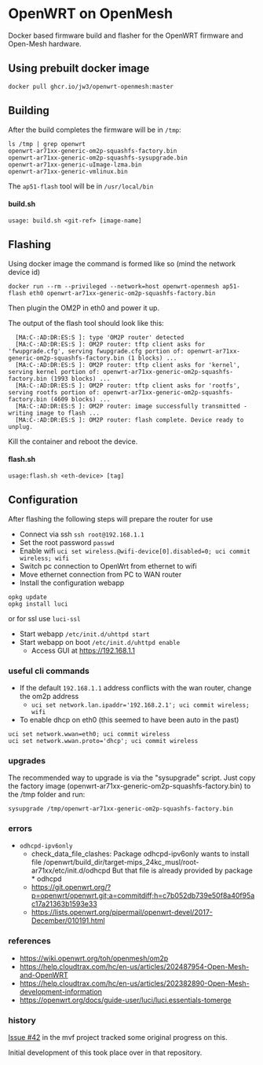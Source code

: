 OpenWRT on OpenMesh
=====

Docker based firmware build and flasher for the OpenWRT firmware and Open-Mesh hardware.

## Using prebuilt docker image

`docker pull ghcr.io/jw3/openwrt-openmesh:master`

## Building

After the build completes the firmware will be in `/tmp`:

```
ls /tmp | grep openwrt
openwrt-ar71xx-generic-om2p-squashfs-factory.bin
openwrt-ar71xx-generic-om2p-squashfs-sysupgrade.bin
openwrt-ar71xx-generic-uImage-lzma.bin
openwrt-ar71xx-generic-vmlinux.bin
```

The `ap51-flash` tool will be in `/usr/local/bin`


#### build.sh

`usage: build.sh <git-ref> [image-name]`

## Flashing

Using docker image the command is formed like so (mind the network device id)

```
docker run --rm --privileged --network=host openwrt-openmesh ap51-flash eth0 openwrt-ar71xx-generic-om2p-squashfs-factory.bin
```

Then plugin the OM2P in eth0 and power it up.

The output of the flash tool should look like this:

```
  [MA:C-:AD:DR:ES:S ]: type 'OM2P router' detected
  [MA:C-:AD:DR:ES:S ]: OM2P router: tftp client asks for 'fwupgrade.cfg', serving fwupgrade.cfg portion of: openwrt-ar71xx-generic-om2p-squashfs-factory.bin (1 blocks) ...
  [MA:C-:AD:DR:ES:S ]: OM2P router: tftp client asks for 'kernel', serving kernel portion of: openwrt-ar71xx-generic-om2p-squashfs-factory.bin (1993 blocks) ...
  [MA:C-:AD:DR:ES:S ]: OM2P router: tftp client asks for 'rootfs', serving rootfs portion of: openwrt-ar71xx-generic-om2p-squashfs-factory.bin (4609 blocks) ...
  [MA:C-:AD:DR:ES:S ]: OM2P router: image successfully transmitted - writing image to flash ...
  [MA:C-:AD:DR:ES:S ]: OM2P router: flash complete. Device ready to unplug.
```

Kill the container and reboot the device.

#### flash.sh

`usage:flash.sh <eth-device> [tag]`

## Configuration

After flashing the following steps will prepare the router for use

- Connect via ssh `ssh root@192.168.1.1`
- Set the root password `passwd`
- Enable wifi `uci set wireless.@wifi-device[0].disabled=0; uci commit wireless; wifi`
- Switch pc connection to OpenWrt from ethernet to wifi
- Move ethernet connection from PC to WAN router
- Install the configuration webapp
```
opkg update
opkg install luci
```

or for ssl use `luci-ssl`

- Start webapp `/etc/init.d/uhttpd start`
- Start webapp on boot `/etc/init.d/uhttpd enable`
  - Access GUI at https://192.168.1.1

### useful cli commands
- If the default `192.168.1.1` address conflicts with the wan router, change the om2p address
  - `uci set network.lan.ipaddr='192.168.2.1'; uci commit wireless; wifi` 
- To enable dhcp on eth0 (this seemed to have been auto in the past)
```
uci set network.wwan=eth0; uci commit wireless
uci set network.wwan.proto='dhcp'; uci commit wireless
```

### upgrades

The recommended way to upgrade is via the "sysupgrade" script. Just copy the factory image (openwrt-ar71xx-generic-om2p-squashfs-factory.bin) to the /tmp folder and run:

`sysupgrade /tmp/openwrt-ar71xx-generic-om2p-squashfs-factory.bin`


### errors

- `odhcpd-ipv6only`
  - check_data_file_clashes: Package odhcpd-ipv6only wants to install file /openwrt/build_dir/target-mips_24kc_musl/root-ar71xx/etc/init.d/odhcpd But that file is already provided by package  * odhcpd
  - https://git.openwrt.org/?p=openwrt/openwrt.git;a=commitdiff;h=c7b052db739e50f8a40f95ac17a21363b1593e33
  - https://lists.openwrt.org/pipermail/openwrt-devel/2017-December/010191.html

### references
- https://wiki.openwrt.org/toh/openmesh/om2p
- https://help.cloudtrax.com/hc/en-us/articles/202487954-Open-Mesh-and-OpenWRT
- https://help.cloudtrax.com/hc/en-us/articles/202382890-Open-Mesh-development-information
- https://openwrt.org/docs/guide-user/luci/luci.essentials-tomerge

### history

[Issue #42](https://github.com/jw3/mvf/issues/42) in the mvf project tracked some original progress on this.

Initial development of this took place over in that repository.
